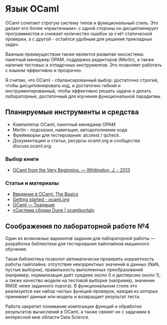 # Язык OCaml

OCaml сочетает строгую систему типов и функциональный стиль. Это делает его более «практичным»: с одной стороны он дисциплинирует программистов и снижает количество ошибок за счёт статической проверки, а с другой - остаётся удобным для решения прикладных задач.

Важным преимуществом также является развитая экосистема: пакетный менеджер OPAM, поддержка редакторов (Merlin), а также наличие тестовых и отладочных инструментов. Это позволяет работать с языком эффективно и прозрачно.

Я считаю, что OCaml - сбалансированный выбор: достаточно строгий, чтобы дисциплинировать код, и достаточно гибкий и инструментированный, чтобы эффективно решать задачи и делать лабораторные, достаточный для изучения функциональной парадигмы.

## Планируемые инструменты и средства

- Компилятор OCaml, пакетный менеджер OPAM
- Merlin - подсказки, навигация, автодополнение кода
- Фреймворки для тестирования: alcotest / qcheck.
- Документацию и статьи, ресурсы ocaml.org и сообщества discuss.ocaml.org.

### Выбор книги

- [OCaml from the Very Beginning. — Whitington, J. - 2013](https://johnwhitington.net/ocamlfromtheverybeginning/mlbook.pdf)

### Статьи и материалы

- [Введение в OCaml: The Basics](https://habr.com/ru/articles/108529)
- [Getting started - ocaml.org](https://ocaml.org/docs/installing-ocaml)
- [OCaml — Традиция](https://traditio.wiki/OCaml)
- [«Система сборки Dune | ocamlportal»](https://ocamlportal.ru/tools/dune.html)

## Соображения по лабораторной работе №4

<!--updated, not reviewed-->

Один из возможных вариантов задания для лабораторной работы — разработка библиотеки для тестирования пайплайнов машинного обучения.

Такая библиотека позволит автоматически проверять корректность работы пайплайна: отсутствие некорректных значений в данных (NaN, пустые выборки), правильность выполненных преобразований (например, нормализация даёт среднее около 0 и дисперсию около 1), а также качество модели на тестовой выборке (например, значение RMSE ниже заданного порога). В функциональном стиле это реализуется как набор чистых функций-проверок, каждая из которых принимает данные или модель и возвращает результат теста.

Работа закрепит понимание композиции функций и обработки результатов вычислений в OCaml, а также свяжет их с задачами в интересной мне области Data Science.
